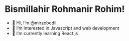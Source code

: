 # Bismillahir Rohmanir Rohim!

- 👋 Hi, I’m @mirzobedil
- 👀 I’m interested in Javascript and web development
- 🌱 I’m currently learning React.js

<!---
mirzobedil/mirzobedil is a ✨ special ✨ repository because its `README.md` (this file) appears on your GitHub profile.
You can click the Preview link to take a look at your changes.
--->
